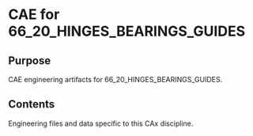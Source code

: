 # CAE for 66_20_HINGES_BEARINGS_GUIDES

## Purpose
CAE engineering artifacts for 66_20_HINGES_BEARINGS_GUIDES.

## Contents
Engineering files and data specific to this CAx discipline.
